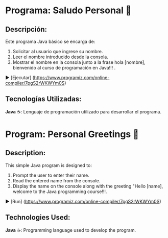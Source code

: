 # Programa: Saludo Personal :handshake:

## Descripción:

Este programa Java básico se encarga de:

1. Solicitar al usuario que ingrese su nombre.
2. Leer el nombre introducido desde la consola.
3. Mostrar el nombre en la consola junto a la frase hola [nombre], bienvenido al curso de programación en Java!!! .

:arrow_forward: [Ejecutar] (https://www.programiz.com/online-compiler/7pgS2rWKWYm0S)

## Tecnologías Utilizadas:

**Java** :coffee:: Lenguaje de programación utilizado para desarrollar el programa.

#

# Program: Personal Greetings :handshake:

## Description:

This simple Java program is designed to:

1. Prompt the user to enter their name.
2. Read the entered name from the console.
3. Display the name on the console along with the greeting "Hello [name], welcome to the Java programming course!!!.

:arrow_forward: [Run] (https://www.programiz.com/online-compiler/7pgS2rWKWYm0S)

## Technologies Used:

**Java** :coffee:: Programming language used to develop the program.
